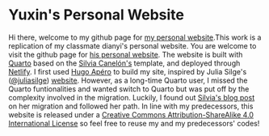 # Yuxin's Personal Website
Hi there, welcome to my github page for [my personal website]().This work is a replication of my classmate dianyi's personal website. You are welcome to visit the github page for [his personal website](https://rubuky.com). The website is built with [Quarto](https://quarto.org/) based on the [Silvia Canelón's](https://silviacanelon.com/) template, and deployed through [Netlify](https://www.netlify.com/). I first used [Hugo Apéro](https://github.com/hugo-apero/) to build my site, inspired by Julia Silge's ([@juliasilge](https://github.com/juliasilge)) [website](https://juliasilge.com/). However, as a long-time Quarto user, I missed the Quarto funtionalities and wanted switch to Quarto but was put off by the complexity involved in the migration. Luckily, I found out [Silvia's blog post](https://silviacanelon.com/blog/2023-09-29-hello-quarto/) on her migration and followed her path. In line with my predecessors, this website is released under a [Creative Commons Attribution-ShareAlike 4.0 International License](https://creativecommons.org/licenses/by-sa/4.0/) so feel free to reuse my and my predecessors' codes!
